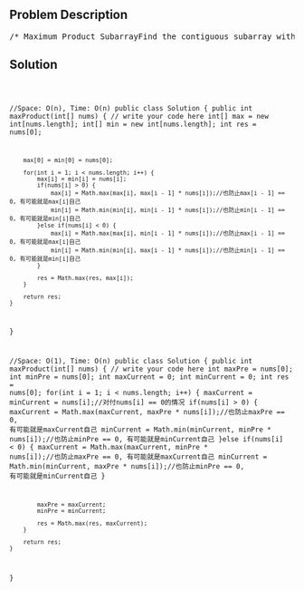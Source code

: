 <!--
<style>
  body { font-family: Arial, sans-serif; }
  .container { max-width: 700px; margin: 0 auto; padding: 10px; }
  .comment-block { background-color: #f9f9f9; padding: 10px; border-left: 5px solid #ccc; overflow-wrap: break-word; white-space: pre-wrap; }
  .code-block { background-color: #f4f4f4; padding: 10px; border: 1px solid #ddd; overflow-wrap: break-word; white-space: pre-wrap; }
</style>
-->

<div class='container'>
<h2>Problem Description</h2>
<div class='comment-block'>
<pre>
/* Maximum Product SubarrayFind the contiguous subarray within an array (containing at least one number) which has the largestproduct.ExampleFor example, given the array [2,3,-2,4], the contiguous subarray [2,3] has the largest product = 6.*/    /**     * @param nums: an array of integers     * @return: an integer     */    /**     * @param nums: an array of integers     * @return: an integer     */</pre>
</div>

<h2>Solution</h2>
<div class='code-block'>
<pre><code class='language-java'>

//Space: O(n), Time: O(n)
public class Solution {
    public int maxProduct(int[] nums) {
        // write your code here
        int[] max = new int[nums.length];
        int[] min = new int[nums.length];
        int res = nums[0];
        
        max[0] = min[0] = nums[0];
        
        for(int i = 1; i < nums.length; i++) {
            max[i] = min[i] = nums[i];
            if(nums[i] > 0) {
                max[i] = Math.max(max[i], max[i - 1] * nums[i]);//也防止max[i - 1] == 0, 有可能就是max[i]自己
                min[i] = Math.min(min[i], min[i - 1] * nums[i]);//也防止min[i - 1] == 0, 有可能就是min[i]自己
            }else if(nums[i] < 0) {
                max[i] = Math.max(max[i], min[i - 1] * nums[i]);//也防止max[i - 1] == 0, 有可能就是max[i]自己
                min[i] = Math.min(min[i], max[i - 1] * nums[i]);//也防止min[i - 1] == 0, 有可能就是min[i]自己
            }
            
            res = Math.max(res, max[i]);
        }
        
        return res;
    }
}





//Space: O(1), Time: O(n)
public class Solution {
    public int maxProduct(int[] nums) {
        // write your code here
        int maxPre = nums[0];
        int minPre = nums[0];
        int maxCurrent = 0;
        int minCurrent = 0;
        int res = nums[0];
        for(int i = 1; i < nums.length; i++) {
            maxCurrent = minCurrent = nums[i];//对付nums[i] == 0的情况
            if(nums[i] > 0) {
                maxCurrent = Math.max(maxCurrent, maxPre * nums[i]);//也防止maxPre == 0, 有可能就是maxCurrent自己
                minCurrent = Math.min(minCurrent, minPre * nums[i]);//也防止minPre == 0, 有可能就是minCurrent自己
            }else if(nums[i] < 0) {
                maxCurrent = Math.max(maxCurrent, minPre * nums[i]);//也防止maxPre == 0, 有可能就是maxCurrent自己
                minCurrent = Math.min(minCurrent, maxPre * nums[i]);//也防止minPre == 0, 有可能就是minCurrent自己
            }
            
            maxPre = maxCurrent;
            minPre = minCurrent;
            
            res = Math.max(res, maxCurrent);
        }
        
        return res;
    }
}</code></pre>
</div>
</div>
